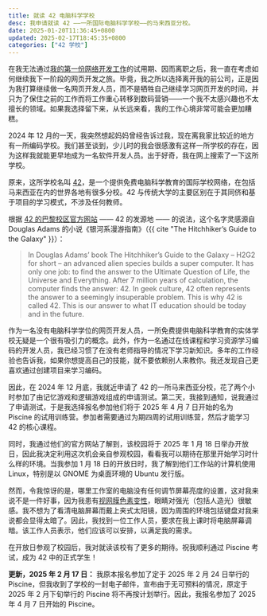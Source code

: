 ```yaml
---
title: 就读 42 电脑科学学校
desc: 我申请就读 42 ——一所国际电脑科学学校——的马来西亚分校。
date: 2025-01-20T11:36:45+0800
updated: 2025-02-17T18:45:35+0800
categories: ["42 学校"]
---
```


在我无法通过[我的第一份网络开发工作](2025-01-05-first-web-dev-job-retrospective.md)的试用期、因而离职之后，我一直在考虑如何继续我下一阶段的网页开发之旅。毕竟，我之所以选择离开我的前公司，正是因为我打算继续做一名网页开发人员，而不是牺牲自己继续学习网页开发的时间，并只为了保住之前的工作而将工作重心转移到数码营销——一个我不太感兴趣也不太擅长的领域。如果我选择留下来，从长远来看，我的工作心境非常可能会更加糟糕。

2024 年 12 月的一天，我突然想起妈妈曾经告诉过我，现在离我家比较近的地方有一所编码学校。我们甚至谈到，少儿时的我会很感激有这样一所学校的存在，因为这样我就能更早地成为一名软件开发人员。出于好奇，我在网上搜索了一下这所学校。

原来，这所学校名叫 [42](https://www.42network.org/)，是一个提供免费电脑科学教育的国际学校网络，在包括马来西亚在内的世界各地有很多分校。42 与传统大学的主要区别在于其同侪和基于项目的学习模式，不涉及任何教师。

根据 [42 的巴黎校区官方网站](https://42.fr/en/what-is-42/42-program-explained/) —— 42 的发源地 —— 的说法，这个名字灵感源自 Douglas Adams 的小说《银河系漫游指南》（{{ cite "The Hitchhiker’s Guide to the Galaxy" }}）：

> In Douglas Adams’ book The Hitchhiker’s Guide to the Galaxy – H2G2 for short – an advanced alien species builds a super computer. It has only one job: to find the answer to the Ultimate Question of Life, the Universe and Everything. After 7 million years of calculation, the computer finds the answer: 42. In geek culture, 42 often represents the answer to a seemingly insuperable problem. This is why 42 is called 42. This is our answer to what IT education should be today and in the future.

作为一名没有电脑科学学位的网页开发人员，一所免费提供电脑科学教育的实体学校无疑是一个很有吸引力的概念。此外，作为一名通过在线课程和学习资源学习编码的开发人员，我已经习惯了在没有老师指导的情况下学习新知识。多年的工作经验也告诉我，如果你想提高自己的技能，就不要依赖别人来教你。我还发现自己更喜欢通过创建项目来学习编码。

因此，在 2024 年 12 月底，我就近申请了 42 的一所马来西亚分校，花了两个小时参加了由记忆游戏和逻辑游戏组成的申请测试。第二天，我接到通知，说我通过了申请测试，于是我选择报名参加他们将于 2025 年 4 月 7 日开始的名为 Piscine 的试用训练营。参加者需要通过为期四周的试用训练营，然后才能学习 42 的核心课程。

同时，我通过他们的官方网站了解到，该校园将于 2025 年 1 月 18 日举办开放日，因此我决定利用这次机会亲自参观校园，看看我可以期待在那里开始学习时什么样的环境。当我参加 1 月 18 日的开放日时，我了解到他们工作站的计算机使用 Linux，特别是以 GNOME 为桌面环境的 Ubuntu 发行版。

然而，令我惊讶的是，哪里工作室的电脑没有任何调节屏幕亮度的设置，这对我来说不是一件好事，因为我患有[视网膜色素变性](2024-12-21-living-with-retinitis-pigmentosa.md)，眼睛对强光（包括人造光）很敏感。我不想为了看清电脑屏幕而戴上夹式太阳镜，因为周围的环境包括键盘对我来说都会显得太暗了。因此，我找到一位工作人员，要求在我上课时将电脑屏幕调暗。该工作人员表示，他们应该可以安排，以满足我的需求。

在开放日参观了校园后，我对就读该校有了更多的期待。祝我顺利通过 Piscine 考试，成为 42 中的正式学生！

**更新，2025 年 2 月 17 日：** 我原本报名参加了定于 2025 年 2 月 24 日举行的 Piscine，但我收到了学校的一封电子邮件，宣布由于无可预料的情况，原定于 2025 年 2 月下旬举行的 Piscine 将不再按计划举行。因此，我报名参加了 2025 年 4 月 7 日开始的 Piscine。
